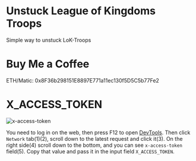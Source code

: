# Unstuck League of Kingdoms Troops
Simple way to unstuck LoK-Troops

# Buy Me a Coffee

ETH/Matic: 0x8F36b298151E8897E771a11ec130f5D5C5b77Fe2

# X_ACCESS_TOKEN

![x-access-token](https://user-images.githubusercontent.com/79086895/162014324-3f0a3ccd-13fc-4a1b-82ff-d16051881d42.png)


You need to log in on the web, then press F12 to open [DevTools](https://developer.chrome.com/docs/devtools/open/). Then
click `Network` tab(1)(2), scroll down to the latest request and click it(3). On the right side(4) scroll down to the
bottom, and you can see `x-access-token` field(5). Copy that value and pass it in the input field `X_ACCESS_TOKEN`.

